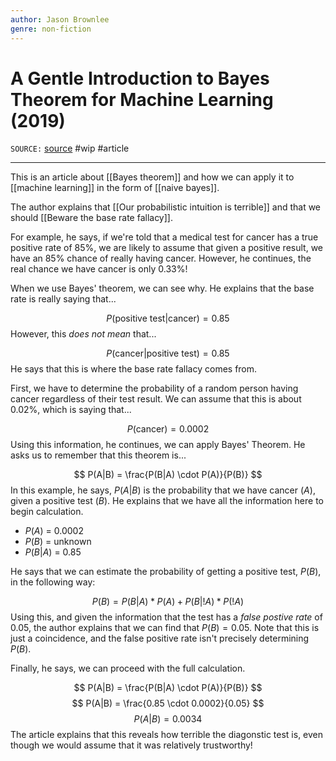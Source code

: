 ```yaml
---
author: Jason Brownlee
genre: non-fiction
---
```

# A Gentle Introduction to Bayes Theorem for Machine Learning (2019)
`SOURCE:` [source](https://machinelearningmastery.com/bayes-theorem-for-machine-learning/)
#wip #article 

---
This is an article about [[Bayes theorem]] and how we can apply it to [[machine learning]] in the form of [[naive bayes]]. 

The author explains that [[Our probabilistic intuition is terrible]] and that we should [[Beware the base rate fallacy]]. 

For example, he says, if we're told that a medical test for cancer has a true positive rate of 85%, we are likely to assume that given a positive result, we have an 85% chance of really having cancer. However, he continues, the real chance we have cancer is only 0.33%!

When we use Bayes' theorem, we can see why. He explains that the base rate is really saying that...

$$
P(\text{positive test} | \text{cancer}) = 0.85
$$However, this *does not mean* that...

$$
P(\text{cancer}|\text{positive test}) = 0.85
$$He says that this is where the base rate fallacy comes from. 

First, we have to determine the probability of a random person having cancer regardless of their test result. We can assume that this is about 0.02%, which is saying that...

$$
P(\text{cancer}) = 0.0002
$$
Using this information, he continues, we can apply Bayes' Theorem. He asks us to remember that this theorem is...

$$
P(A|B) = \frac{P(B|A) \cdot P(A)}{P(B)}
$$In this example, he says, $P(A|B)$ is the probability that we have cancer ($A$), given a positive test ($B$). He explains that we have all the information here to begin calculation. 

- $P(A)$ = 0.0002
- $P(B)$ = unknown
- $P(B|A)$ = 0.85

He says that we can estimate the probability of getting a positive test, $P(B)$, in the following way:

$$
P(B)=P(B|A)*P(A)+P(B|!A)*P(!A)
$$Using this, and given the information that the test has a *false postive rate* of 0.05, the author explains that we can find that $P(B) = 0.05$. Note that this is just a coincidence, and the false positive rate isn't precisely determining $P(B)$. 

Finally, he says, we can proceed with the full calculation.

$$
P(A|B) = \frac{P(B|A) \cdot P(A)}{P(B)}
$$$$
P(A|B) = \frac{0.85 \cdot 0.0002}{0.05}
$$$$
P(A|B) = 0.0034
$$The article explains that this reveals how terrible the diagonstic test is, even though we would assume that it was relatively trustworthy!

